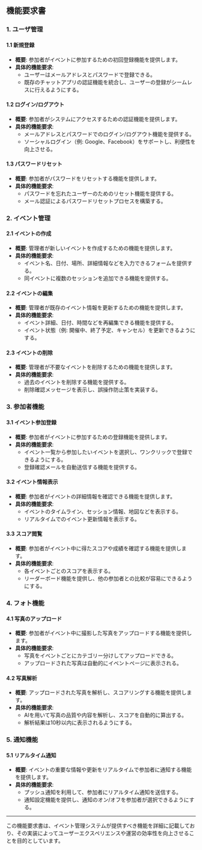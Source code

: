 ## 機能要求書

### 1. ユーザ管理

#### 1.1 新規登録
- **概要**: 参加者がイベントに参加するための初回登録機能を提供します。
- **具体的機能要求**:
  - ユーザーはメールアドレスとパスワードで登録できる。
  - 既存のチャットアプリの認証機能を統合し、ユーザーの登録がシームレスに行えるようにする。

#### 1.2 ログイン/ログアウト
- **概要**: 参加者がシステムにアクセスするための認証機能を提供します。
- **具体的機能要求**:
  - メールアドレスとパスワードでのログイン/ログアウト機能を提供する。
  - ソーシャルログイン（例: Google、Facebook）をサポートし、利便性を向上させる。

#### 1.3 パスワードリセット
- **概要**: 参加者がパスワードをリセットする機能を提供します。
- **具体的機能要求**:
  - パスワードを忘れたユーザーのためのリセット機能を提供する。
  - メール認証によるパスワードリセットプロセスを構築する。

### 2. イベント管理

#### 2.1 イベントの作成
- **概要**: 管理者が新しいイベントを作成するための機能を提供します。
- **具体的機能要求**:
  - イベント名、日付、場所、詳細情報などを入力できるフォームを提供する。
  - 同イベントに複数のセッションを追加できる機能を提供する。

#### 2.2 イベントの編集
- **概要**: 管理者が既存のイベント情報を更新するための機能を提供します。
- **具体的機能要求**:
  - イベント詳細、日付、時間などを再編集できる機能を提供する。
  - イベント状態（例: 開催中、終了予定、キャンセル）を更新できるようにする。

#### 2.3 イベントの削除
- **概要**: 管理者が不要なイベントを削除するための機能を提供します。
- **具体的機能要求**:
  - 過去のイベントを削除する機能を提供する。
  - 削除確認メッセージを表示し、誤操作防止策を実装する。

### 3. 参加者機能

#### 3.1 イベント参加登録
- **概要**: 参加者がイベントに参加するための登録機能を提供します。
- **具体的機能要求**:
  - イベント一覧から参加したいイベントを選択し、ワンクリックで登録できるようにする。
  - 登録確認メールを自動送信する機能を提供する。

#### 3.2 イベント情報表示
- **概要**: 参加者がイベントの詳細情報を確認できる機能を提供します。
- **具体的機能要求**:
  - イベントのタイムライン、セッション情報、地図などを表示する。
  - リアルタイムでのイベント更新情報を表示する。

#### 3.3 スコア閲覧
- **概要**: 参加者がイベント中に得たスコアや成績を確認する機能を提供します。
- **具体的機能要求**:
  - 各イベントごとのスコアを表示する。
  - リーダーボード機能を提供し、他の参加者との比較が容易にできるようにする。

### 4. フォト機能

#### 4.1 写真のアップロード
- **概要**: 参加者がイベント中に撮影した写真をアップロードする機能を提供します。
- **具体的機能要求**:
  - 写真をイベントごとにカテゴリー分けしてアップロードできる。
  - アップロードされた写真は自動的にイベントページに表示される。

#### 4.2 写真解析
- **概要**: アップロードされた写真を解析し、スコアリングする機能を提供します。
- **具体的機能要求**:
  - AIを用いて写真の品質や内容を解析し、スコアを自動的に算出する。
  - 解析結果は10秒以内に表示されるようにする。

### 5. 通知機能

#### 5.1 リアルタイム通知
- **概要**: イベントの重要な情報や更新をリアルタイムで参加者に通知する機能を提供します。
- **具体的機能要求**:
  - プッシュ通知を利用して、参加者にリアルタイム通知を送信する。
  - 通知設定機能を提供し、通知のオン/オフを参加者が選択できるようにする。

---

この機能要求書は、イベント管理システムが提供すべき機能を詳細に記載しており、その実装によってユーザーエクスペリエンスや運営の効率性を向上させることを目的としています。